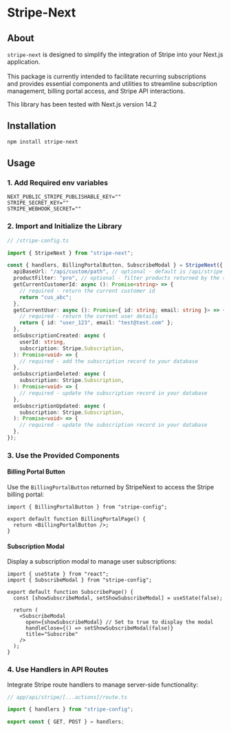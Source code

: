 # Stripe-Next

## About

`stripe-next` is designed to simplify the integration of Stripe into your Next.js application. \
\
This package is currently intended to facilitate recurring subscriptions and provides essential components and utilities to streamline subscription management, billing portal access, and Stripe API interactions.

This library has been tested with Next.js version 14.2

## Installation

```bash
npm install stripe-next
```

## Usage

### 1. Add Required env variables

```env
NEXT_PUBLIC_STRIPE_PUBLISHABLE_KEY=""
STRIPE_SECRET_KEY=""
STRIPE_WEBHOOK_SECRET=""

```

### 2. Import and Initialize the Library

```ts
// /stripe-config.ts

import { StripeNext } from "stripe-next";

const { handlers, BillingPortalButton, SubscribeModal } = StripeNext({
  apiBaseUrl: "/api/custom/path", // optional - default is /api/stripe
  productFilter: "pro", // optional - filter products returned by the subscribe modal
  getCurrentCustomerId: async (): Promise<string> => {
    // required - return the current customer id
    return "cus_abc";
  },
  getCurrentUser: async (): Promise<{ id: string; email: string }> => {
    // required - return the current user details
    return { id: "user_123", email: "test@test.com" };
  },
  onSubscriptionCreated: async (
    userId: string,
    subscription: Stripe.Subscription,
  ): Promise<void> => {
    // required - add the subscription record to your database
  },
  onSubscriptionDeleted: async (
    subscription: Stripe.Subscription,
  ): Promise<void> => {
    // required - update the subscription record in your database
  },
  onSubscriptionUpdated: async (
    subscription: Stripe.Subscription,
  ): Promise<void> => {
    // required - update the subscription record in your database
  },
});
```

### 3. Use the Provided Components

#### Billing Portal Button

Use the `BillingPortalButton` returned by StripeNext to access the Stripe billing portal:

```tsx
import { BillingPortalButton } from "stripe-config";

export default function BillingPortalPage() {
  return <BillingPortalButton />;
}
```

#### Subscription Modal

Display a subscription modal to manage user subscriptions:

```tsx
import { useState } from "react";
import { SubscribeModal } from "stripe-config";

export default function SubscribePage() {
  const [showSubscribeModal, setShowSubscribeModal] = useState(false);

  return (
    <SubscribeModal
      open={showSubscribeModal} // Set to true to display the modal
      handleClose={() => setShowSubscribeModal(false)}
      title="Subscribe"
    />
  );
}
```

### 4. Use Handlers in API Routes

Integrate Stripe route handlers to manage server-side functionality:

```ts
// app/api/stripe/[...actions]/route.ts

import { handlers } from "stripe-config";

export const { GET, POST } = handlers;
```
